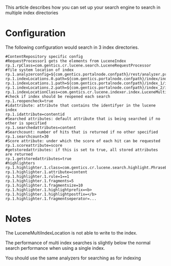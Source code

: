 This article describes how you can set up your search engine to search in multiple index directories

# Configuration #

The following configuration would search in 3 index directories.
```
#ContentRepository specific config
#RequestProcessor1 gets the elements from LuceneIndex
rp.1.rpClass=com.gentics.cr.lucene.search.LuceneRequestProcessor
#file system location of index
rp.1.analyzerconfig=${com.gentics.portalnode.confpath}/rest/analyzer.properties
rp.1.indexLocations.0.path=${com.gentics.portalnode.confpath}/index/index
rp.1.indexLocations.1.path=${com.gentics.portalnode.confpath}/index_1/index
rp.1.indexLocations.2.path=${com.gentics.portalnode.confpath}/index_2/index
rp.1.indexLocationClass=com.gentics.cr.lucene.indexer.index.LuceneMultiIndexLocation
#check if index should be reopened each search
rp.1.reopencheck=true
#idattribute: attribute that contains the identifyer in the lucene index
rp.1.idattribute=contentid
#Searched attributes: default attribute that is being searched if no other is specified
rp.1.searchedattributes=content
#Searchcount: number of hits that is returned if no other specified
rp.1.searchcount=30
#Score attribute: under which the score of each hit can be requested
rp.1.scoreattribute=score
#getstoredattributes: if this is set to true, all stored attributes are returned
rp.1.getstoredattributes=true
#highlighters
rp.1.highlighter.1.class=com.gentics.cr.lucene.search.highlight.PhraseBolder
rp.1.highlighter.1.attribute=content
rp.1.highlighter.1.rule=1==1
rp.1.highlighter.1.fragments=5
rp.1.highlighter.1.fragmentsize=10
rp.1.highlighter.1.highlightprefix=<b>
rp.1.highlighter.1.highlightpostfix=</b>
rp.1.highlighter.1.fragmentseperator=...
```

# Notes #
The LuceneMultiIndexLocation is not able to write to the index.

The performance of multi index searches is slightly below the normal search performance when using a single index.

You should use the same analyzers for searching as for indexing